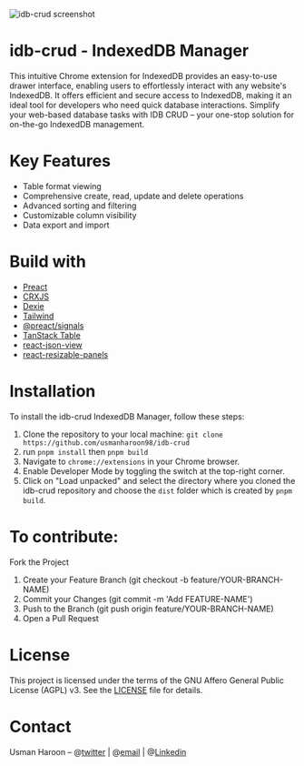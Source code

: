 ![idb-crud screenshot](https://github.com/usmanharoon98/idb-crud/assets/84678818/3ec3b76e-f7c2-43b4-9b32-60e22fda1a1d)


# idb-crud - IndexedDB Manager

This intuitive Chrome extension for IndexedDB provides an easy-to-use drawer interface, enabling users to effortlessly interact with any website's IndexedDB. It offers efficient and secure access to IndexedDB, making it an ideal tool for developers who need quick database interactions. Simplify your web-based database tasks with IDB CRUD – your one-stop solution for on-the-go IndexedDB management.

# Key Features

- Table format viewing
- Comprehensive create, read, update and delete operations
- Advanced sorting and filtering
- Customizable column visibility
- Data export and import

# Build with

- [Preact](https://preactjs.com/)
- [CRXJS](https://crxjs.dev/vite-plugin)
- [Dexie](https://dexie.org/)
- [Tailwind](https://tailwindcss.com/)
- [@preact/signals](https://preactjs.com/guide/v10/signals/)
- [TanStack Table](https://tanstack.com/table/)
- [react-json-view](https://github.com/mac-s-g/react-json-view)
- [react-resizable-panels](https://github.com/bvaughn/react-resizable-panels)

# Installation

To install the idb-crud IndexedDB Manager, follow these steps:

1. Clone the repository to your local machine: `git clone https://github.com/usmanharoon98/idb-crud`
2. run `pnpm install` then `pnpm build`
3. Navigate to `chrome://extensions` in your Chrome browser.
4. Enable Developer Mode by toggling the switch at the top-right corner.
5. Click on "Load unpacked" and select the directory where you cloned the idb-crud repository and choose the `dist` folder which is created by `pnpm build`.

# To contribute:

Fork the Project

1. Create your Feature Branch (git checkout -b feature/YOUR-BRANCH-NAME)
2. Commit your Changes (git commit -m 'Add FEATURE-NAME')
3. Push to the Branch (git push origin feature/YOUR-BRANCH-NAME)
4. Open a Pull Request

# License

This project is licensed under the terms of the GNU Affero General Public License (AGPL) v3. See the [LICENSE](LICENSE) file for details.

# Contact

Usman Haroon – @[twitter](https://x.com/UsmanHaroon98) | @[email](mailto:<haroonusman00@gmail.com>) | @[Linkedin](https://www.linkedin.com/in/usman-haroon/)
